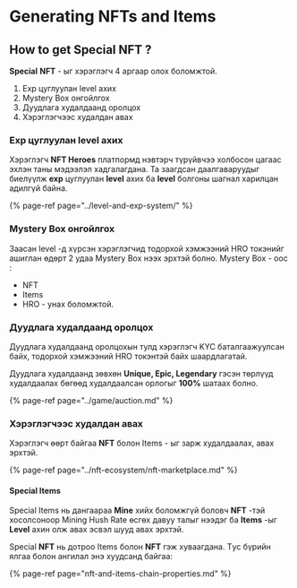 # Generating NFTs and Items

## How to get Special NFT ?

**Special** **NFT** - ыг хэрэглэгч 4 аргаар олох боломжтой. 

1. Exp цуглуулан level ахих
2. Mystery Box онгойлгох
3. Дуудлага худалдаанд оролцох
4. Хэрэглэгчээс худалдан авах

### Exp цуглуулан level ахих

Хэрэглэгч **NFT Heroes** платпормд нэвтэрч түрүйвчээ холбосон цагаас эхлэн таны мэдээлэл хадгалагдана. Та заагдсан даалгаваруудыг биелүүлж **exp** цуглуулан **level** ахих ба **level** болгоны шагнал харилцан адилгүй байна.

{% page-ref page="../level-and-exp-system/" %}

### Mystery Box онгойлгох

Заасан level -д хүрсэн хэрэглэгчид тодорхой хэмжээний HRO токэнийг ашиглан өдөрт 2 удаа Mystery Box нээх эрхтэй болно. Mystery Box - оос :

* NFT 
* Items
* HRO  - унах боломжтой.

### Дуудлага худалдаанд оролцох

Дуудлага худалдаанд оролцохын тулд хэрэглэгч KYC баталгаажуулсан байх, тодорхой хэмжээний HRO токэнтэй байх шаардлагатай.

Дуудлага худалдаанд зөвхөн **Unique, Epic, Legendary** гэсэн төрлүүд худалдаалах бөгөөд худалдаалсан орлогыг **100%** шатаах болно.

{% page-ref page="../game/auction.md" %}

### Хэрэглэгчээс худалдан авах

Хэрэглэгч өөрт байгаа **NFT** болон Items - ыг зарж худалдаалах, авах эрхтэй. 

{% page-ref page="../nft-ecosystem/nft-marketplace.md" %}

#### Special Items

Special Items нь дангаараа **Mine** хийх боломжгүй боловч **NFT** -тэй хосолсоноор Mining Hush Rate өсгөх давуу талыг нээдэг ба **Items** -ыг **Level** ахин олж авах эсвэл шууд авах эрхтэй.

Special **NFT** нь дотроо Items болон **NFT** гэж хуваагдана. Tус бүрийн ялгаа болон ангилал энэ хуудсанд байгаа: 

{% page-ref page="nft-and-items-chain-properties.md" %}


